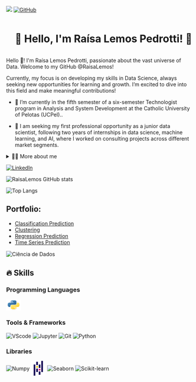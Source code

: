 ![](https://komarev.com/ghpvc/?username=RaisaLemos&color=9745F5)
[![GitHub](https://img.shields.io/badge/Access%20My%20GitHub-100000?style=for-the-badge&logo=github&logoColor=white)](https://github.com/RaisaLemos)

<!--título-->
<div id="user-content-toc">
  <ul align="center">
    <summary><h1 style="display: inline-block">👋 Hello, I'm Raísa Lemos Pedrotti! 👋</h1></summary>
</div>

<!-- Presentation -->
<p>
Hello 👋! I'm Raísa Lemos Pedrotti, passionate about the vast universe of Data. Welcome to my GitHub @RaisaLemos!

Currently, my focus is on developing my skills in Data Science, always seeking new opportunities for learning and growth. I’m excited to dive into this field and make meaningful contributions!

  - 🌱 I’m currently in the fifth semester of a six-semester Technologist program in Analysis and System Development at the Catholic University of Pelotas (UCPel)..

  - 🔭 I am seeking my first professional opportunity as a junior data scientist, following two years of internships in data science, machine learning, and AI, where I worked on consulting projects across different market segments.
</p>

<!-- Dropdown -->
<details>
  
  <summary>👨‍💻 More about me</summary>

  - I am 33 years old and currently live in the city of Pelotas, in the state of Rio Grande do Sul, Brazil. I have basic English and intermediate Spanish, as well as experience with Python, SQL, Data Analysis, Data Visualization, and Machine Learning. I am an agronomist engineer, graduated in 2019, and hold a master's degree in Sciences, completed in 2022. This journey has helped me develop important skills such as creativity, effective communication, marketing, analytical ability, community management, and mastery of social media, which are essential for innovating and making an impact in the agricultural sector.

⚡ I enjoy reading, whether it's a good book, academic articles, or biographies and autobiographies, as well as watching movies and playing board and card games! I believe that our personal interests contribute to a more refined perception of things and to problem-solving. \o/
</details>

<!-- Links -->
[![LinkedIn](https://img.shields.io/badge/LinkedIn-0077B5?style=for-the-badge&logo=linkedin&logoColor=white)](https://www.linkedin.com/in/rlpedrotti/)


<!-- GithubStats -->
![RaisaLemos GitHub stats](https://github-readme-stats.vercel.app/api?username=RaisaLemos&show_icons=true&theme=gotham&rank_icon=github)

![Top Langs](https://github-readme-stats.vercel.app/api/top-langs/?username=RaisaLemos&theme=gotham)
<!-- Portfolio -->
## Portfolio:
- [Classification Prediction](https://github.com/RaisaLemos/Classification_Prediction.git)
- [Clustering](https://github.com/RaisaLemos/clustering.git)
- [Regression Prediction](https://github.com/RaisaLemos/Regression_prediction.git)
- [Time Series Prediction](https://github.com/RaisaLemos/Time_Series_Prediction.git)

<!-- GIF -->
<p align="left">
  <img align="center" src="https://hermes.dio.me/articles/cover/eb2aa5b1-88c6-43a0-b2b7-8f1f00964d0d.jpg" alt="Ciência de Dados" />
</p>

## 🔥 Skills
<!-- Skills: Programming Languages -->
  <div style="flex-basis: 48%;">
    <h3>Programming Languages</h3>
    <img align="center" alt="Python" height="30" width="40" src="https://raw.githubusercontent.com/devicons/devicon/master/icons/python/python-original.svg">
  </div>
  
  <!-- Skills: Tools & Frameworks -->
  <div style="flex-basis: 48%;">
<div style="flex-basis: 48%;">
  <h3>Tools & Frameworks</h3>
  <img align="center" alt="VScode" height="30" width="40" src="https://cdn.jsdelivr.net/gh/devicons/devicon/icons/vscode/vscode-original.svg">
  <img align="center" alt="Jupyter" height="30" width="40" src="https://cdn.jsdelivr.net/gh/devicons/devicon/icons/jupyter/jupyter-original.svg">
  <img align="center" alt="Git" height="30" width="40" src="https://cdn.jsdelivr.net/gh/devicons/devicon/icons/git/git-original.svg">
  <img align="center" alt="Python" height="30" width="40" src="https://cdn.jsdelivr.net/gh/devicons/devicon/icons/python/python-original.svg">
</div>

  </div>
  
  <!-- Skills: Libraries -->
  <div style="flex-basis: 48%;">
    <h3>Libraries</h3>
    <img align="center" alt="Numpy" height="30" width="40" src="https://cdn.jsdelivr.net/gh/devicons/devicon/icons/numpy/numpy-original.svg">
    <img align="center" alt="Pandas" src="https://raw.githubusercontent.com/devicons/devicon/2ae2a900d2f041da66e950e4d48052658d850630/icons/pandas/pandas-original.svg" alt="pandas" width="40" height="40"/>
    <img align="center" alt="Seaborn" src="https://seaborn.pydata.org/_images/logo-mark-lightbg.svg" alt="seaborn" width="40" height="40"/>
    <img align="center" alt="Scikit-learn" src="https://upload.wikimedia.org/wikipedia/commons/0/05/Scikit_learn_logo_small.svg" alt="scikit_learn" width="40" height="40"/>
  </div>

